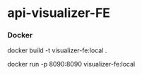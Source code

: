 # api-visualizer-FE

### Docker

docker build -t visualizer-fe:local .

docker run -p 8090:8090 visualizer-fe:local
